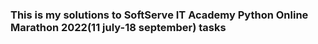 ### This is my solutions to SoftServe IT Academy Python Online Marathon 2022(11 july-18 september) tasks
